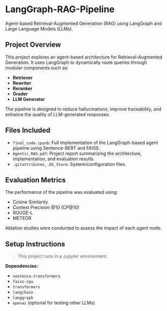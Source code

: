 # LangGraph-RAG-Pipeline

Agent-based Retrieval-Augmented Generation (RAG) using LangGraph and Large Language Models (LLMs).

## Project Overview

This project explores an agent-based architecture for Retrieval-Augmented Generation. It uses LangGraph to dynamically route queries through modular components such as:

- **Retriever**
- **Rewriter**
- **Reranker**
- **Grader**
- **LLM Generator**

The pipeline is designed to reduce hallucinations, improve traceability, and enhance the quality of LLM-generated responses.

## Files Included

- `final_code.ipynb`: Full implementation of the LangGraph-based agent pipeline using Sentence-BERT and FAISS.
- `Agentic_RAG.pdf`: Project report summarizing the architecture, implementation, and evaluation results.
- `.gitattributes`, `.DS_Store`: System/configuration files.

## Evaluation Metrics

The performance of the pipeline was evaluated using:

- Cosine Similarity
- Context Precision @10 (CP@10)
- ROUGE-L
- METEOR

Ablation studies were conducted to assess the impact of each agent node.

## Setup Instructions

> This project runs in a Jupyter environment.

**Dependencies:**

- `sentence-transformers`
- `faiss-cpu`
- `transformers`
- `langchain`
- `langgraph`
- `openai` (optional for testing other LLMs)
